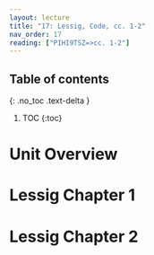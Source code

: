```yaml
---
layout: lecture
title: "17: Lessig, Code, cc. 1-2"
nav_order: 17
reading: ["PIHI9TSZ=>cc. 1-2"]
---
```


## Table of contents
{: .no_toc .text-delta } 
1. TOC 
{:toc}

# Unit Overview

# Lessig Chapter 1

# Lessig Chapter 2






